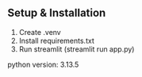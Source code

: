 ## Setup & Installation
1. Create .venv
2. Install requirements.txt
3. Run streamlit (streamlit run app.py)

python version: 3.13.5